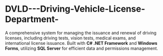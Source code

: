 # DVLD---Driving-Vehicle-License-Department-
 A comprehensive system for managing the issuance and renewal of driving licenses, including driving tests, vision tests, medical exams, and international license issuance. Built with **C# .NET Framework** and **Windows Forms**, utilizing **SQL Server** for efficient data and permissions management.
